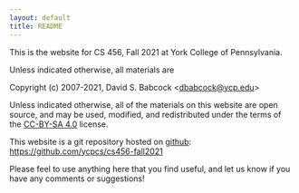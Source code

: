 ```yaml
---
layout: default
title: README
---
```


This is the website for CS 456, Fall 2021 at York College of
Pennsylvania.

Unless indicated otherwise, all materials are

Copyright (c) 2007-2021, David S. Babcock &lt;<dbabcock@ycp.edu>&gt;

Unless indicated otherwise, all of the materials on this website
are open source, and may be used, modified, and redistributed
under the terms of the [CC-BY-SA 4.0](http://creativecommons.org/licenses/by-sa/4.0/) license.

This website is a git repository hosted on [github](https://github.com): <https://github.com/ycpcs/cs456-fall2021>

Please feel to use anything here that you find useful,
and let us know if you have any comments or suggestions!
